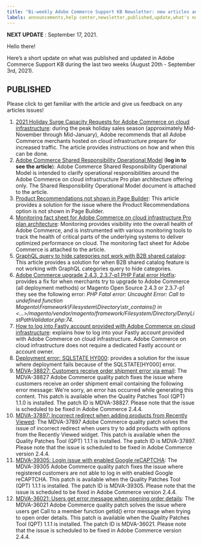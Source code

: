 ```yaml
---
title: "Bi-weekly Adobe Commerce Support KB Newsletter: new articles and updates"
labels: announcements,help center,newsletter,published,update,what's new,Magento,Adobe Commerce
---
```


 **NEXT UPDATE** : September 17, 2021.

Hello there!

Here’s a short update on what was published and updated in Adobe Commerce Support KB during the last two weeks (August 20th - September 3rd, 2021).


## PUBLISHED

Please click to get familiar with the article and give us feedback on any articles issues!

1. [2021 Holiday Surge Capacity Requests for Adobe Commerce on cloud infrastructure](https://support.magento.com/hc/en-us/articles/360049580912-2021-Holiday-Surge-Capacity-Requests-for-Adobe-Commerce-on-our-cloud-infrastructure): during the peak holiday sales season (approximately Mid-November through Mid-January), Adobe recommends that all Adobe Commerce merchants hosted on cloud infrastructure prepare for increased traffic. The article provides instructions on how and when this can be done.
1. [Adobe Commerce Shared Responsibility Operational Model](https://support.magento.com/hc/en-us/articles/4407700678669) (**log in to see the article**): Adobe Commerce Shared Responsibility Operational Model is intended to clarify operational responsibilities around the Adobe Commerce on cloud infrastructure Pro plan architecture offering only. The Shared Responsibility Operational Model document is attached to the article.
1. [Product Recommendations not shown in Page Builder](https://support.magento.com/hc/en-us/articles/4407358020877-Product-Recommendations-not-shown-in-Page-Builder): This article provides a solution for the issue where the Product Recommendations option is not shown in Page Builder.
1. [Monitoring fact sheet for Adobe Commerce on cloud infrastructure Pro plan architecture](https://support.magento.com/hc/en-us/articles/4408353714573-Monitoring-fact-sheet-for-Adobe-Commerce-on-cloud-pro-infrastructure): Monitoring provides visibility into the overall health of Adobe Commerce, and is instrumented with various monitoring tools to track the health of critical parts of the underlying systems to deliver optimized performance on cloud. The monitoring fact sheet for Adobe Commerce is attached to the article.
1. [GraphQL query to hide categories not work with B2B shared catalog](https://support.magento.com/hc/en-us/articles/4408181529997-GraphQL-query-to-hide-categories-not-work-with-B2B-shared-catalog): This article provides a solution for when B2B shared catalog feature is not working with GraphQL categories query to hide categories.
1. [Adobe Commerce upgrade 2.4.3, 2.3.7-p1 PHP Fatal error Hotfix](https://support.magento.com/hc/en-us/articles/4408021533069-Adobe-Commerce-upgrade-2-4-3-2-3-7-p1-PHP-Fatal-error-Hotfix): provides a fix for when merchants try to upgrade to Adobe Commerce (all deployment methods) or Magento Open Source 2.4.3 or 2.3.7-p1 they see the following error: *PHP Fatal error: Uncaught Error: Call to undefined function Magento\Framework\Filesystem\Directory\str_contains() in <...>/magento/vendor/magento/framework/Filesystem/Directory/DenyListPathValidator.php:74*.
1. [How to log into Fastly account provided with Adobe Commerce on cloud infrastructure](https://support.magento.com/hc/en-us/articles/4407819028749-How-to-log-into-Fastly-account-provided-with-Adobe-Commerce-for-Cloud): explains how to log into your Fastly account provided with Adobe Commerce on cloud infrastructure. Adobe Commerce on cloud infrastructure does not require a dedicated Fastly account or account owner.
1. [Deployment error: SQLSTATE HY000](https://support.magento.com/hc/en-us/articles/4408032293773-Deployment-error-SQLSTATE-HY000-): provides a solution for the issue where deployment fails because of the SQLSTATE[HY000] error.
1. [MDVA-38827: Customers receive order shipment error via email](https://support.magento.com/hc/en-us/articles/4407780851981-MDVA-38827-Customers-receive-order-shipment-error-via-email): The MDVA-38827 Adobe Commerce quality patch fixes the issue where customers receive an order shipment email containing the following error message: We're sorry, an error has occurred while generating this content. This patch is available when the Quality Patches Tool (QPT) 1.1.0 is installed. The patch ID is MDVA-38827. Please note that the issue is scheduled to be fixed in Adobe Commerce 2.4.4.
1. [MDVA-37897: Incorrect redirect when adding products from Recently Viewed](https://support.magento.com/hc/en-us/articles/4407433438989-MDVA-37897-Incorrect-redirect-when-adding-products-from-Recently-Viewed): The MDVA-37897 Adobe Commerce quality patch solves the issue of incorrect redirect when users try to add products with options from the Recently Viewed widget. This patch is available when the Quality Patches Tool (QPT) 1.1.1 is installed. The patch ID is MDVA-37897. Please note that the issue is scheduled to be fixed in Adobe Commerce version 2.4.4.
1. [MDVA-39305: Login issue with enabled Google reCAPTCHA](https://support.magento.com/hc/en-us/articles/4407775801741-MDVA-39305-Login-issue-with-enabled-Google-reCAPTCHA): The MDVA-39305 Adobe Commerce quality patch fixes the issue where registered customers are not able to log in with enabled Google reCAPTCHA. This patch is available when the Quality Patches Tool (QPT) 1.1.1 is installed. The patch ID is MDVA-39305. Please note that the issue is scheduled to be fixed in Adobe Commerce version 2.4.4.
1. [MDVA-36021: Users get error message when opening order details](https://support.magento.com/hc/en-us/articles/4407413356429-MDVA-36021-Users-get-error-message-when-opening-order-details): The MDVA-36021 Adobe Commerce quality patch solves the issue where users get Call to a member function getId() error message when trying to open order details. This patch is available when the Quality Patches Tool (QPT) 1.1.1 is installed. The patch ID is MDVA-36021. Please note that the issue is scheduled to be fixed in Adobe Commerce version 2.4.4.
